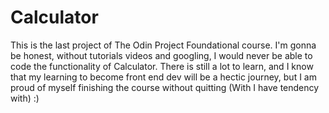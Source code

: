 # Calculator

This is the last project of The Odin Project Foundational course.
I'm gonna be honest, without tutorials videos and googling, I would never be able to code the functionality of Calculator.
There is still a lot to learn, and I know that my learning to become front end dev will be a hectic journey, but I am proud of myself finishing the course without quitting (With I have tendency with) :)
